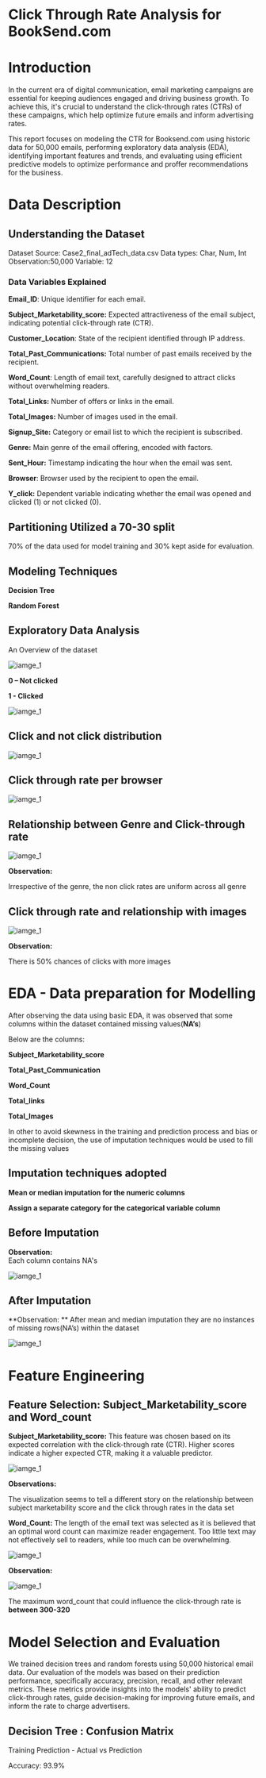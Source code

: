 # Click Through Rate Analysis for BookSend.com



# Introduction

In the current era of digital communication, email marketing campaigns are essential for keeping audiences engaged and driving business growth. To achieve this, it's crucial to understand the click-through rates (CTRs) of these campaigns, which help optimize future emails and inform advertising rates.  

This report focuses on modeling the CTR for Booksend.com using historic data for 50,000 emails, performing exploratory data analysis (EDA), identifying important features and trends, and evaluating using efficient predictive models to optimize performance and proffer recommendations for the business.



# Data Description 

## Understanding the Dataset
Dataset Source: Case2_final_adTech_data.csv
Data types: Char, Num, Int
Observation:50,000
Variable: 12

### Data Variables Explained
**Email_ID**: Unique identifier for each email.

**Subject_Marketability_score:** Expected attractiveness of the email subject, indicating potential click-through rate (CTR).

**Customer_Location**: State of the recipient identified through IP address.

**Total_Past_Communications:** Total number of past emails received by the recipient.

**Word_Count**: Length of email text, carefully designed to attract clicks without overwhelming readers.

**Total_Links:** Number of offers or links in the email.

**Total_Images:** Number of images used in the email.

**Signup_Site:** Category or email list to which the recipient is subscribed.

**Genre:** Main genre of the email offering, encoded with factors.

**Sent_Hour:** Timestamp indicating the hour when the email was sent.

**Browser**: Browser used by the recipient to open the email.

**Y_click:** Dependent variable indicating whether the email was opened and clicked (1) or not clicked (0).



## Partitioning Utilized a 70-30 split
70% of the data used for model training and 30% kept aside for evaluation.

## Modeling Techniques
**Decision Tree**

**Random Forest**

## Exploratory Data Analysis

An Overview of the dataset

![iamge_1](./images/image2.png)


**0 – Not clicked**

**1 - Clicked**

![iamge_1](./images/image3.png)


## Click and not click distribution

![iamge_1](./images/image4.png)


## Click through rate per browser

![iamge_1](./images/image5.png)

## Relationship between Genre and Click-through rate

![iamge_1](./images/image6.png)


**Observation:** 

Irrespective of the genre, the non click rates are uniform across all genre

## Click through rate and relationship with images 

![iamge_1](./images/image7.png)

**Observation:** 

There is 50% chances of clicks with more images


# EDA - Data preparation for Modelling

After observing the data using basic EDA, it was observed that some columns within the dataset contained missing values(**NA’s**)

Below are the columns:

**Subject_Marketability_score**

**Total_Past_Communication**

**Word_Count**

**Total_links**

**Total_Images**

In other to avoid skewness in the training and prediction process and bias or incomplete decision, the use of imputation techniques would be used to fill the missing values

## Imputation techniques adopted 

**Mean or median imputation for the numeric columns**

**Assign a separate category for the categorical variable column**

## Before Imputation

**Observation:**  
Each column contains NA's

![iamge_1](./images/image8.png)


## After Imputation
**Observation: ** After mean and median imputation they are no instances of missing rows(NA’s) within the dataset


![iamge_1](./images/image9.png)


# Feature Engineering

## Feature Selection: Subject_Marketability_score and Word_count

**Subject_Marketability_score:** This feature was chosen based on its expected correlation with the click-through rate (CTR). 
Higher scores indicate a higher expected CTR, making it a valuable predictor.

![iamge_1](./images/image10.png)


**Observations:**

The visualization seems to tell a different story on the relationship between subject marketability score and the click through rates in the data set


**Word_Count:** The length of the email text was selected as it is believed that an optimal word count can maximize reader engagement. 
Too little text may not effectively sell to readers, while too much can be overwhelming.

![iamge_1](./images/image11.png)

**Observation:**

![iamge_1](./images/image12.png)

The maximum word_count that could influence the click-through rate is **between 300-320**


# Model Selection and Evaluation

We trained decision trees and random forests using 50,000 historical email data. Our evaluation of the models was based on their prediction performance, specifically accuracy, precision, recall, and other relevant metrics. These metrics provide insights into the models' ability to predict click-through rates, guide decision-making for improving future emails, and inform the rate to charge advertisers.


## Decision Tree : Confusion Matrix

Training Prediction - Actual vs Prediction

Accuracy: 93.9%























